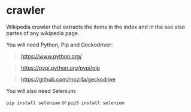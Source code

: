 # crawler
Wikipedia crawler that extracts the items in the index and in the see also partes of any wikipedia page.

You will need Python, Pip and  Geckodriver:

>https://www.python.org/

>https://pypi.python.org/pypi/pip

>https://github.com/mozilla/geckodrive

You will also need Selenium:

`pip install selenium` or `pip3 install selenium`
